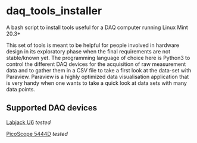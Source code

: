 # daq_tools_installer
A bash script to install tools useful for a DAQ computer running Linux Mint 20.3+

This set of tools is meant to be helpful for people involved in hardware design in its exploratory phase when the final requirements are not stable/known yet. The programming language of choice here is Python3 to control the different DAQ devices for the acquisition of raw measurement data and to gather them in a CSV file to take a first look at the data-set with Paraview. Paraview is a highly optimized data visualisation application that is very handy when one wants to take a quick look at data sets with many data points.

## Supported DAQ devices

[Labjack U6](https://labjack.com/products/u6) *tested*

[PicoScope 5444D](https://www.picotech.com/oscilloscope/5000/flexible-resolution-oscilloscope) *tested*
